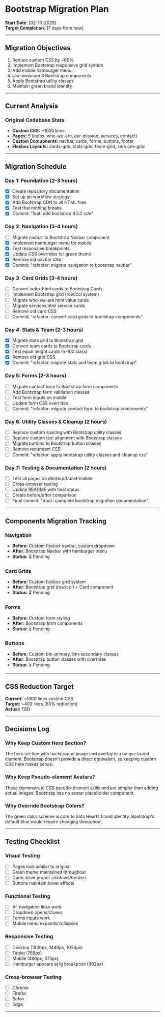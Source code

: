 # Bootstrap Migration Plan

**Start Date:** [02-10-2025]  
**Target Completion:** [7 days from now]

---

## Migration Objectives

1. Reduce custom CSS by ~60%
2. Implement Bootstrap responsive grid system
3. Add mobile hamburger menu
4. Use minimum 3 Bootstrap components
5. Apply Bootstrap utility classes
6. Maintain green brand identity

---

## Current Analysis

### Original Codebase Stats
- **Custom CSS:** ~1000 lines
- **Pages:** 5 (index, who-we-are, our-mission, services, contact)
- **Custom Components:** navbar, cards, forms, buttons, footer
- **Flexbox Layouts:** cards-grid, stats-grid, team-grid, services-grid

---

## Migration Schedule

### Day 1: Foundation (2-3 hours)
- [x] Create repository documentation
- [x] Set up git workflow strategy
- [x] Add Bootstrap CDN to all HTML files
- [x] Test that nothing breaks
- [x] Commit: "feat: add bootstrap 4.5.2 cdn"

### Day 2: Navigation (3-4 hours)
- [ ] Migrate navbar to Bootstrap Navbar component
- [x] Implement hamburger menu for mobile
- [x] Test responsive breakpoints
- [x] Update CSS overrides for green theme
- [x] Remove old navbar CSS
- [x] Commit: "refactor: migrate navigation to bootstrap navbar"

### Day 3: Card Grids (3-4 hours)
- [ ] Convert index.html cards to Bootstrap Cards
- [ ] Implement Bootstrap grid (row/col system)
- [ ] Migrate who-we-are.html value cards
- [ ] Migrate services.html service cards
- [ ] Remove old card CSS
- [ ] Commit: "refactor: convert card grids to bootstrap components"

### Day 4: Stats & Team (2-3 hours)
- [x] Migrate stats grid to Bootstrap grid
- [x] Convert team cards to Bootstrap cards
- [x] Test equal height cards (h-100 class)
- [x] Remove old grid CSS
- [x] Commit: "refactor: migrate stats and team grids to bootstrap"

### Day 5: Forms (2-3 hours)
- [ ] Migrate contact form to Bootstrap form components
- [ ] Add Bootstrap form validation classes
- [ ] Test form inputs on mobile
- [ ] Update form CSS overrides
- [ ] Commit: "refactor: migrate contact form to bootstrap components"

### Day 6: Utility Classes & Cleanup (2 hours)
- [ ] Replace custom spacing with Bootstrap utility classes
- [ ] Replace custom text alignment with Bootstrap classes
- [ ] Migrate buttons to Bootstrap button classes
- [ ] Remove redundant CSS
- [ ] Commit: "refactor: apply bootstrap utility classes and cleanup css"

### Day 7: Testing & Documentation (2 hours)
- [ ] Test all pages on desktop/tablet/mobile
- [ ] Cross-browser testing
- [ ] Update README with final status
- [ ] Create before/after comparison
- [ ] Final commit: "docs: complete bootstrap migration documentation"

---

## Components Migration Tracking

### Navigation
- **Before:** Custom flexbox navbar, custom dropdown
- **After:** Bootstrap Navbar with hamburger menu
- **Status:** ⏳ Pending

### Card Grids
- **Before:** Custom flexbox grid system
- **After:** Bootstrap grid (row/col) + Card component
- **Status:** ⏳ Pending

### Forms
- **Before:** Custom form styling
- **After:** Bootstrap form components
- **Status:** ⏳ Pending

### Buttons
- **Before:** Custom btn-primary, btn-secondary classes
- **After:** Bootstrap button classes with overrides
- **Status:** ⏳ Pending

---

## CSS Reduction Target

**Current:** ~1000 lines custom CSS  
**Target:** ~400 lines (60% reduction)  
**Actual:** TBD

---

## Decisions Log

### Why Keep Custom Hero Section?
The hero section with background image and overlay is a unique brand element. Bootstrap doesn't provide a direct equivalent, so keeping custom CSS here makes sense.

### Why Keep Pseudo-element Avatars?
These demonstrate CSS pseudo-element skills and are simpler than adding actual images. Bootstrap has no avatar placeholder component.

### Why Override Bootstrap Colors?
The green color scheme is core to Safa Hearts brand identity. Bootstrap's default blue would require changing throughout.

---

## Testing Checklist

### Visual Testing
- [ ] Pages look similar to original
- [ ] Green theme maintained throughout
- [ ] Cards have proper shadows/borders
- [ ] Buttons maintain hover effects

### Functional Testing
- [ ] All navigation links work
- [ ] Dropdown opens/closes
- [ ] Forms inputs work
- [ ] Mobile menu expands/collapses

### Responsive Testing
- [ ] Desktop (1920px, 1440px, 1024px)
- [ ] Tablet (768px)
- [ ] Mobile (480px, 375px)
- [ ] Hamburger appears at lg breakpoint (992px)

### Cross-browser Testing
- [ ] Chrome
- [ ] Firefox
- [ ] Safari
- [ ] Edge

---
